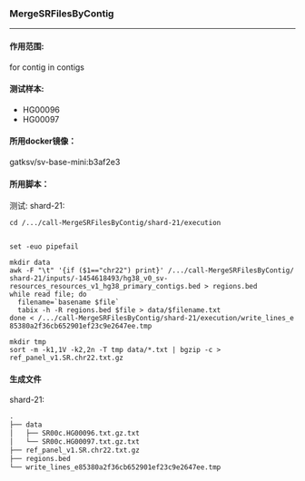 ### MergeSRFilesByContig
***
#### 作用范围:
for contig in contigs
#### 测试样本:
+ HG00096
+ HG00097
#### 所用docker镜像：
gatksv/sv-base-mini:b3af2e3
#### 所用脚本：
测试:
shard-21:

```xhsell
cd /.../call-MergeSRFilesByContig/shard-21/execution


set -euo pipefail

mkdir data
awk -F "\t" '{if ($1=="chr22") print}' /.../call-MergeSRFilesByContig/
shard-21/inputs/-1454618493/hg38_v0_sv-resources_resources_v1_hg38_primary_contigs.bed > regions.bed
while read file; do
  filename=`basename $file`
  tabix -h -R regions.bed $file > data/$filename.txt
done < /.../call-MergeSRFilesByContig/shard-21/execution/write_lines_e
85380a2f36cb652901ef23c9e2647ee.tmp

mkdir tmp
sort -m -k1,1V -k2,2n -T tmp data/*.txt | bgzip -c > ref_panel_v1.SR.chr22.txt.gz
```
#### 生成文件
shard-21:
```xml
.
├── data
│   ├── SR00c.HG00096.txt.gz.txt
│   └── SR00c.HG00097.txt.gz.txt
├── ref_panel_v1.SR.chr22.txt.gz
├── regions.bed
└── write_lines_e85380a2f36cb652901ef23c9e2647ee.tmp
```